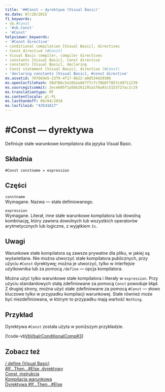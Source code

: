 ```yaml
---
title: '##Const — dyrektywa (Visual Basic)'
ms.date: 07/20/2015
f1_keywords:
- vb.#Const
- '#vb.Const'
- '#Const'
helpviewer_keywords:
- '#Const directive'
- conditional compilation [Visual Basic], directives
- Const directive (#Const)
- Visual Basic compiler, compiler directives
- constants [Visual Basic], Const directive
- constants [Visual Basic], declaring
- Const statement [Visual Basic], directive (#Const)
- 'declaring constants [Visual Basic], #const directive'
ms.assetid: 707669e5-23f9-4f17-8622-a0d534429386
ms.openlocfilehash: 58d786c5e16b1e667f7c7c78b0f7857cd9711239
ms.sourcegitcommit: 2eceb05f1a5bb261291a1f6a91c5153727ac1c19
ms.translationtype: MT
ms.contentlocale: pl-PL
ms.lasthandoff: 09/04/2018
ms.locfileid: "43541617"
---
```

# <a name="const-directive"></a>#Const — dyrektywa
Definiuje stałe warunkowe kompilatora dla języka Visual Basic.  
  
## <a name="syntax"></a>Składnia  
  
```  
#Const constname = expression  
```  
  
## <a name="parts"></a>Części  
 `constname`  
 Wymagane. Nazwa — stała definiowanego.  
  
 `expression`  
 Wymagane. Literał, inne stałe warunkowe kompilatora lub dowolną kombinację, który zawiera dowolnych lub wszystkich operatorów arytmetycznych lub logiczne, z wyjątkiem `Is`.  
  
## <a name="remarks"></a>Uwagi  
 Warunkowe stałe kompilatora są zawsze prywatne dla pliku, w jakiej są wyświetlane. Nie można utworzyć stałe kompilatora publicznych, przy użyciu `#Const` dyrektywę; można je utworzyć, tylko w interfejsie użytkownika lub za pomocą `/define` — opcja kompilatora.  
  
 Można użyć tylko warunkowe stałe kompilatora i literały w `expression`. Przy użyciu standardowych stałą zdefiniowane za pomocą `Const` powoduje błąd. Z drugiej strony, można użyć stałe zdefiniowane za pomocą `#Const` — słowo kluczowe tylko w przypadku kompilacji warunkowej. Stałe również może być niezdefiniowana, w którym to przypadku mają wartość `Nothing`.  
  
## <a name="example"></a>Przykład  
 Dyrektywa `#Const` została użyta w poniższym przykładzie.  
  
 [!code-vb[VbVbalrConditionalComp#3](../../../visual-basic/language-reference/directives/codesnippet/VisualBasic/const-directive_1.vb)]  
  
## <a name="see-also"></a>Zobacz też  
 [/ define (Visual Basic)](../../../visual-basic/reference/command-line-compiler/define.md)  
 [#If...Then...#Else, dyrektywy](../../../visual-basic/language-reference/directives/if-then-else-directives.md)  
 [Const, instrukcja](../../../visual-basic/language-reference/statements/const-statement.md)  
 [Kompilacja warunkowa](../../../visual-basic/programming-guide/program-structure/conditional-compilation.md)  
 [Dyrektywa #If...Then...#Else](../../../visual-basic/language-reference/statements/if-then-else-statement.md)
